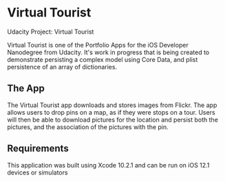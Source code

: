 # Virtual Tourist
Udacity Project: Virtual Tourist

Virtual Tourist is one of the Portfolio Apps for the iOS Developer Nanodegree from Udacity. It's work in progress that is being created to demonstrate persisting a complex model using Core Data, and plist persistence of an array of dictionaries.

## The App
The Virtual Tourist app downloads and stores images from Flickr. The app allows users to drop pins on a map, as if they were stops on a tour. Users will then be able to download pictures for the location and persist both the pictures, and the association of the pictures with the pin.

## Requirements
This application was built using Xcode 10.2.1 and can be run on iOS 12.1 devices or simulators
